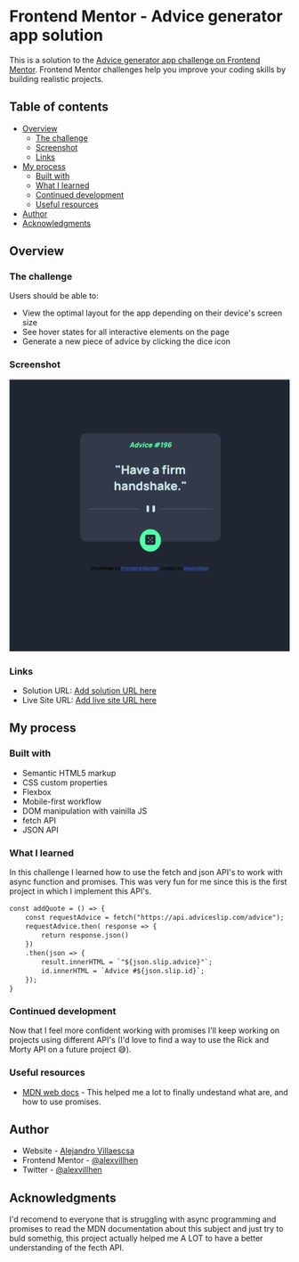 # Frontend Mentor - Advice generator app solution

This is a solution to the [Advice generator app challenge on Frontend Mentor](https://www.frontendmentor.io/challenges/advice-generator-app-QdUG-13db). Frontend Mentor challenges help you improve your coding skills by building realistic projects.

## Table of contents

- [Overview](#overview)
  - [The challenge](#the-challenge)
  - [Screenshot](#screenshot)
  - [Links](#links)
- [My process](#my-process)
  - [Built with](#built-with)
  - [What I learned](#what-i-learned)
  - [Continued development](#continued-development)
  - [Useful resources](#useful-resources)
- [Author](#author)
- [Acknowledgments](#acknowledgments)

## Overview

### The challenge

Users should be able to:

- View the optimal layout for the app depending on their device's screen size
- See hover states for all interactive elements on the page
- Generate a new piece of advice by clicking the dice icon 

### Screenshot

![Screenshot of the project](./images/Captura%20de%20pantalla%202022-04-26%20101032.png)

### Links

- Solution URL: [Add solution URL here](https://your-solution-url.com)
- Live Site URL: [Add live site URL here](https://your-live-site-url.com)

## My process

### Built with

- Semantic HTML5 markup
- CSS custom properties
- Flexbox
- Mobile-first workflow
- DOM manipulation with vainilla JS
- fetch API
- JSON API

### What I learned

In this challenge I learned how to use the fetch and json API's to work with async function and promises. 
This was very fun for me since this is the first project in which I implement this API's.
```
const addQuote = () => {
    const requestAdvice = fetch("https://api.adviceslip.com/advice");
    requestAdvice.then( response => {
        return response.json()
    })
    .then(json => {
        result.innerHTML = `"${json.slip.advice}"`;
        id.innerHTML = `Advice #${json.slip.id}`;
    });
}
```


### Continued development

Now that I feel more confident working with promises I'll keep working on projects using different API's (I'd love to find a way to use the Rick and Morty API on a future project 😅).

### Useful resources

- [MDN web docs](https://developer.mozilla.org/en-US/docs/Learn/JavaScript/Asynchronous/Introducing) - This helped me a lot to finally undestand what are, and how to use promises.

## Author

- Website - [Alejandro Villaescsa](https://www.instagram.com/alex_codes.js/?hl=en)
- Frontend Mentor - [@alexvillhen](https://www.frontendmentor.io/profile/alexvillhen)
- Twitter - [@alexvillhen](https://www.twitter.com/alexvillhen)

## Acknowledgments

I'd recomend to everyone that is struggling with async programming and promises to read the MDN documentation about this subject and just try to buld somethig, this project actually helped me A LOT to have a better understanding of the fecth API.

